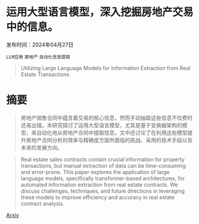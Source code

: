 # 运用大型语言模型，深入挖掘房地产交易中的信息。

发布时间：2024年04月27日

`LLM应用` `房地产` `自动化信息提取`

> Utilizing Large Language Models for Information Extraction from Real Estate Transactions

# 摘要

> 房地产销售合同中蕴含着交易的核心信息，然而手动抽取这些信息不仅费时还易出错。本研究探讨了运用大型语言模型，尤其是基于变换器架构的模型，来自动化地从房地产合同中提取信息。文中还讨论了在利用这些模型提升房地产合同分析的效率与精确度方面所面临的挑战、采用的技术手段以及未来的发展方向。

> Real estate sales contracts contain crucial information for property transactions, but manual extraction of data can be time-consuming and error-prone. This paper explores the application of large language models, specifically transformer-based architectures, for automated information extraction from real estate contracts. We discuss challenges, techniques, and future directions in leveraging these models to improve efficiency and accuracy in real estate contract analysis.

[Arxiv](https://arxiv.org/abs/2404.18043)